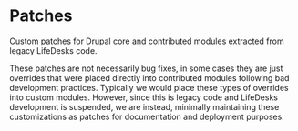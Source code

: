 Patches
=======

Custom patches for Drupal core and contributed modules extracted from legacy
LifeDesks code.

These patches are not necessarily bug fixes, in some cases they are just
overrides that were placed directly into contributed modules following bad
development practices. Typically we would place these types of overrides into
custom modules. However, since this is legacy code and LifeDesks development is
suspended, we are instead, minimally maintaining these customizations as patches
for documentation and deployment purposes.
